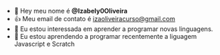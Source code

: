 - 👋 Hey meu nome é **@Izabely0Oliveira**
- 👍 Meu email de contato é izaoliveiracurso@gmail.com
- 💞️ Eu estou interessada em aprender a programar novas linguagens.
- 🌱 Eu estou aprendendo a programar recentemente a liguagem Javascript e Scratch


<!---
Izabely0Oliveira/Izabely0Oliveira is a ✨ special ✨ repository because its `README.md` (this file) appears on your GitHub profile.
You can click the Preview link to take a look at your changes.
--->
